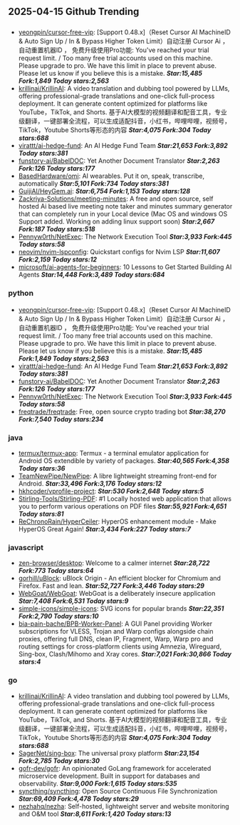 ## 2025-04-15 Github Trending

### 
* [yeongpin/cursor-free-vip](https://github.com/yeongpin/cursor-free-vip): [Support 0.48.x]（Reset Cursor AI MachineID & Auto Sign Up / In & Bypass Higher Token Limit）自动注册 Cursor Ai ，自动重置机器ID ， 免费升级使用Pro功能: You've reached your trial request limit. / Too many free trial accounts used on this machine. Please upgrade to pro. We have this limit in place to prevent abuse. Please let us know if you believe this is a mistake. ***Star:15,485 Fork:1,849 Today stars:2,563***
* [krillinai/KrillinAI](https://github.com/krillinai/KrillinAI): A video translation and dubbing tool powered by LLMs, offering professional-grade translations and one-click full-process deployment. It can generate content optimized for platforms like YouTube，TikTok, and Shorts. 基于AI大模型的视频翻译和配音工具，专业级翻译，一键部署全流程，可以生成适配抖音，小红书，哔哩哔哩，视频号，TikTok，Youtube Shorts等形态的内容 ***Star:4,075 Fork:304 Today stars:688***
* [virattt/ai-hedge-fund](https://github.com/virattt/ai-hedge-fund): An AI Hedge Fund Team ***Star:21,653 Fork:3,892 Today stars:381***
* [funstory-ai/BabelDOC](https://github.com/funstory-ai/BabelDOC): Yet Another Document Translator ***Star:2,263 Fork:126 Today stars:177***
* [BasedHardware/omi](https://github.com/BasedHardware/omi): AI wearables. Put it on, speak, transcribe, automatically ***Star:5,101 Fork:734 Today stars:381***
* [GuijiAI/HeyGem.ai](https://github.com/GuijiAI/HeyGem.ai):  ***Star:6,754 Fork:1,153 Today stars:128***
* [Zackriya-Solutions/meeting-minutes](https://github.com/Zackriya-Solutions/meeting-minutes): A free and open source, self hosted Ai based live meeting note taker and minutes summary generator that can completely run in your Local device (Mac OS and windows OS Support added. Working on adding linux support soon) ***Star:2,667 Fork:187 Today stars:518***
* [Pennyw0rth/NetExec](https://github.com/Pennyw0rth/NetExec): The Network Execution Tool ***Star:3,933 Fork:445 Today stars:58***
* [neovim/nvim-lspconfig](https://github.com/neovim/nvim-lspconfig): Quickstart configs for Nvim LSP ***Star:11,607 Fork:2,159 Today stars:12***
* [microsoft/ai-agents-for-beginners](https://github.com/microsoft/ai-agents-for-beginners): 10 Lessons to Get Started Building AI Agents ***Star:14,448 Fork:3,489 Today stars:684***

### python
* [yeongpin/cursor-free-vip](https://github.com/yeongpin/cursor-free-vip): [Support 0.48.x]（Reset Cursor AI MachineID & Auto Sign Up / In & Bypass Higher Token Limit）自动注册 Cursor Ai ，自动重置机器ID ， 免费升级使用Pro功能: You've reached your trial request limit. / Too many free trial accounts used on this machine. Please upgrade to pro. We have this limit in place to prevent abuse. Please let us know if you believe this is a mistake. ***Star:15,485 Fork:1,849 Today stars:2,563***
* [virattt/ai-hedge-fund](https://github.com/virattt/ai-hedge-fund): An AI Hedge Fund Team ***Star:21,653 Fork:3,892 Today stars:381***
* [funstory-ai/BabelDOC](https://github.com/funstory-ai/BabelDOC): Yet Another Document Translator ***Star:2,263 Fork:126 Today stars:177***
* [Pennyw0rth/NetExec](https://github.com/Pennyw0rth/NetExec): The Network Execution Tool ***Star:3,933 Fork:445 Today stars:58***
* [freqtrade/freqtrade](https://github.com/freqtrade/freqtrade): Free, open source crypto trading bot ***Star:38,270 Fork:7,540 Today stars:234***

### java
* [termux/termux-app](https://github.com/termux/termux-app): Termux - a terminal emulator application for Android OS extendible by variety of packages. ***Star:40,565 Fork:4,358 Today stars:36***
* [TeamNewPipe/NewPipe](https://github.com/TeamNewPipe/NewPipe): A libre lightweight streaming front-end for Android. ***Star:33,496 Fork:3,176 Today stars:12***
* [hkhcoder/vprofile-project](https://github.com/hkhcoder/vprofile-project):  ***Star:530 Fork:2,648 Today stars:5***
* [Stirling-Tools/Stirling-PDF](https://github.com/Stirling-Tools/Stirling-PDF): #1 Locally hosted web application that allows you to perform various operations on PDF files ***Star:55,921 Fork:4,651 Today stars:81***
* [ReChronoRain/HyperCeiler](https://github.com/ReChronoRain/HyperCeiler): HyperOS enhancement module - Make HyperOS Great Again! ***Star:3,434 Fork:227 Today stars:7***

### javascript
* [zen-browser/desktop](https://github.com/zen-browser/desktop): Welcome to a calmer internet ***Star:28,722 Fork:773 Today stars:64***
* [gorhill/uBlock](https://github.com/gorhill/uBlock): uBlock Origin - An efficient blocker for Chromium and Firefox. Fast and lean. ***Star:52,727 Fork:3,446 Today stars:29***
* [WebGoat/WebGoat](https://github.com/WebGoat/WebGoat): WebGoat is a deliberately insecure application ***Star:7,408 Fork:6,531 Today stars:9***
* [simple-icons/simple-icons](https://github.com/simple-icons/simple-icons): SVG icons for popular brands ***Star:22,351 Fork:2,790 Today stars:10***
* [bia-pain-bache/BPB-Worker-Panel](https://github.com/bia-pain-bache/BPB-Worker-Panel): A GUI Panel providing Worker subscriptions for VLESS, Trojan and Warp configs alongside chain proxies, offering full DNS, clean IP, Fragment, Warp, Warp pro and routing settings for cross-platform clients using Amnezia, Wireguard, Sing-box, Clash/Mihomo and Xray cores. ***Star:7,021 Fork:30,866 Today stars:4***

### go
* [krillinai/KrillinAI](https://github.com/krillinai/KrillinAI): A video translation and dubbing tool powered by LLMs, offering professional-grade translations and one-click full-process deployment. It can generate content optimized for platforms like YouTube，TikTok, and Shorts. 基于AI大模型的视频翻译和配音工具，专业级翻译，一键部署全流程，可以生成适配抖音，小红书，哔哩哔哩，视频号，TikTok，Youtube Shorts等形态的内容 ***Star:4,075 Fork:304 Today stars:688***
* [SagerNet/sing-box](https://github.com/SagerNet/sing-box): The universal proxy platform ***Star:23,154 Fork:2,785 Today stars:30***
* [gofr-dev/gofr](https://github.com/gofr-dev/gofr): An opinionated GoLang framework for accelerated microservice development. Built in support for databases and observability. ***Star:9,000 Fork:1,615 Today stars:535***
* [syncthing/syncthing](https://github.com/syncthing/syncthing): Open Source Continuous File Synchronization ***Star:69,409 Fork:4,478 Today stars:29***
* [nezhahq/nezha](https://github.com/nezhahq/nezha): Self-hosted, lightweight server and website monitoring and O&M tool ***Star:8,611 Fork:1,420 Today stars:13***
